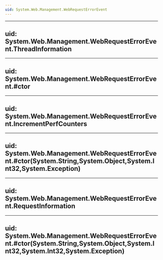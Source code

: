 ```yaml
---
uid: System.Web.Management.WebRequestErrorEvent
---
```


---
uid: System.Web.Management.WebRequestErrorEvent.ThreadInformation
---

---
uid: System.Web.Management.WebRequestErrorEvent.#ctor
---

---
uid: System.Web.Management.WebRequestErrorEvent.IncrementPerfCounters
---

---
uid: System.Web.Management.WebRequestErrorEvent.#ctor(System.String,System.Object,System.Int32,System.Exception)
---

---
uid: System.Web.Management.WebRequestErrorEvent.RequestInformation
---

---
uid: System.Web.Management.WebRequestErrorEvent.#ctor(System.String,System.Object,System.Int32,System.Int32,System.Exception)
---

